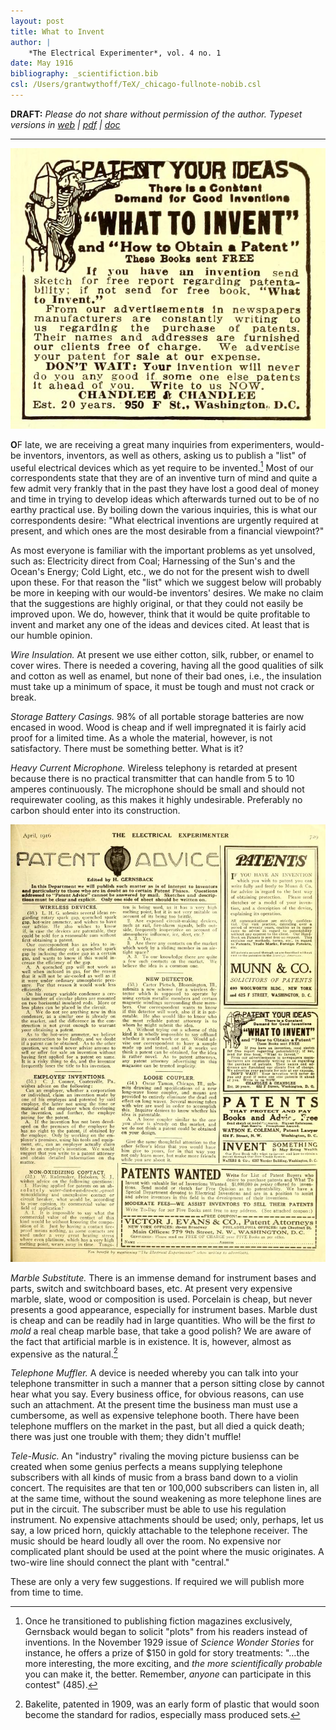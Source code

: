 ```yaml
---
layout: post
title: What to Invent
author: | 
    *The Electrical Experimenter*, vol. 4 no. 1
date: May 1916
bibliography: _scientifiction.bib
csl: /Users/grantwythoff/TeX/_chicago-fullnote-nobib.csl
---
```


**DRAFT:** *Please do not share without permission of the author. Typeset versions in  [web](http://gernsback.wythoff.net/191605_what_to_invent.html) \| [pdf](https://github.com/gwijthoff/perversity_of_things/blob/gh-pages/typeset_drafts/191605_what_to_invent.pdf?raw=true) \| [doc](https://github.com/gwijthoff/perversity_of_things/blob/gh-pages/typeset_drafts/191605_what_to_invent.docx)*

* * * * * * * * 

![Advertisement for Chandlee & Chandlee](images/what_to_invent.png)

**O**F late, we are receiving a great many inquiries from experimenters, would-be inventors, inventors, as well as others, asking us to publish a "list" of useful electrical devices which as yet require to be invented.[^plt]  Most of our correspondents state that they are of an inventive turn of mind and quite a few admit very frankly that in the past they have lost a good deal of money and time in trying to develop ideas which afterwards turned out to be of no earthy practical use.  By boiling down the various inquiries, this is what our correspondents desire:  "What electrical inventions are urgently required at present, and which ones are the most desirable from a financial viewpoint?"

As most everyone is familiar with the important problems as yet unsolved, such as:  Electricity direct from Coal; Harnessing of the Sun's and the Ocean's Energy; Cold Light, etc., we do not for the present wish to dwell upon these.  For that reason the "list" which we suggest below will probably be more in keeping with our would-be inventors' desires.  We make no claim that the suggestions are highly original, or that they could not easily be improved upon.  We do, however, think that it would be quite profitable to invent and market any one of the ideas and devices cited.  At least that is our humble opinion.

*Wire Insulation.*  At present we use either cotton, silk, rubber, or enamel to cover wires.  There is needed a covering, having all the good qualities of silk and cotton as well as enamel, but none of their bad ones, i.e., the insulation must take up a minimum of space, it must be tough and must not crack or break.

*Storage Battery Casings.*  98% of all portable storage batteries are now encased in wood.  Wood is cheap and if well impregnated it is fairly acid proof for a limited time.  As a whole the material, however, is not satisfactory.  There must be something better.  What is it?

*Heavy Current Microphone.*  Wireless telephony is retarded at present because there is no practical transmitter that can handle from 5 to 10 amperes continuously.  The microphone should be small and should not requirewater cooling, as this makes it highly undesirable.  Preferably no carbon should enter into its construction.

![Page from April 1916 issue of *Electrical Experimenter*](images/what_to_invent2.jpg)

*Marble Substitute.*  There is an immense demand for instrument bases and parts, switch and switchboard bases, etc.  At present very expensive marble, slate, wood or composition is used.  Porcelain is cheap, but never presents a good appearance, especially for instrument bases.  Marble dust is cheap and can be readily had in large quantities.  Who will be the first *to mold* a real cheap marble base, that take a good polish?  We are aware of the fact that artificial marble is in existence.  It is, however, almost as expensive as the natural.[^bkt]

*Telephone Muffler.*  A device is needed whereby you can talk into your telephone transmitter in such a manner that a person sitting close by cannot hear what you say.  Every business office, for obvious reasons, can use such an attachment.  At the present time the business man must use a cumbersome, as well as expensive telephone booth.  There have been telephone mufflers on the market in the past, but all died a quick death; there was just one trouble with them; they didn't muffle!

*Tele-Music.*  An "industry" rivaling the moving picture busienss can be created when some genius perfects a means supplying telephone subscribers with all kinds of music from a brass band down to a violin concert.  The requisites are that ten or 100,000 subscribers can listen in, all at the same time, without the sound weakening as more telephone lines are put in the circuit.  The subscriber must be able to use his regulation instrument.  No expensive attachments should be used; only, perhaps, let us say, a low priced horn, quickly attachable to the telephone receiver.  The music should be heard loudly all over the room.  No expensive nor complicated plant should be used at the point where the music originates.  A two-wire line should connect the plant with "central."

These are only a very few suggestions.  If required we will publish more from time to time.

[^plt]:  Once he transitioned to publishing fiction magazines exclusively, Gernsback would began to solicit "plots" from his readers instead of inventions.  In the November 1929 issue of *Science Wonder Stories* for instance, he offers a prize of $150 in gold for story treatments: "…the more interesting, the more exciting, and *the more scientifically probable* you can make it, the better.  Remember, *anyone* can participate in this contest" (485).

[^bkt]:  Bakelite, patented in 1909, was an early form of plastic that would soon become the standard for radios, especially mass produced sets.